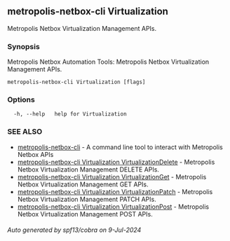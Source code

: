 ## metropolis-netbox-cli Virtualization

Metropolis Netbox Virtualization Management APIs.

### Synopsis


Metropolis Netbox Automation Tools:
  Metropolis Netbox Virtualization Management APIs.

```
metropolis-netbox-cli Virtualization [flags]
```

### Options

```
  -h, --help   help for Virtualization
```

### SEE ALSO

* [metropolis-netbox-cli]()	 - 
A command line tool to interact with Metropolis Netbox APIs
* [metropolis-netbox-cli Virtualization VirtualizationDelete]()	 - Metropolis Netbox Virtualization Management DELETE APIs.
* [metropolis-netbox-cli Virtualization VirtualizationGet]()	 - Metropolis Netbox Virtualization Management GET APIs.
* [metropolis-netbox-cli Virtualization VirtualizationPatch]()	 - Metropolis Netbox Virtualization Management PATCH APIs.
* [metropolis-netbox-cli Virtualization VirtualizationPost]()	 - Metropolis Netbox Virtualization Management POST APIs.

###### Auto generated by spf13/cobra on 9-Jul-2024
